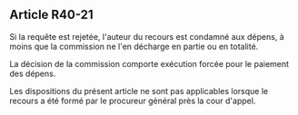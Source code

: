 Article R40-21
----
Si la requête est rejetée, l'auteur du recours est condamné aux dépens, à moins
que la commission ne l'en décharge en partie ou en totalité.

La décision de la commission comporte exécution forcée pour le paiement des
dépens.

Les dispositions du présent article ne sont pas applicables lorsque le recours a
été formé par le procureur général près la cour d'appel.
